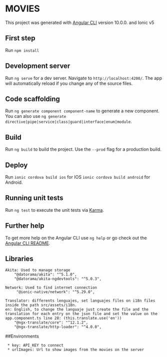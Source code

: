 # MOVIES

This project was generated with [Angular CLI](https://github.com/angular/angular-cli) version 10.0.0. and Ionic v5

## First step

Run `npm install`

## Development server

Run `ng serve` for a dev server. Navigate to `http://localhost:4200/`. The app will automatically reload if you change any of the source files.

## Code scaffolding

Run `ng generate component component-name` to generate a new component. You can also use `ng generate directive|pipe|service|class|guard|interface|enum|module`.

## Build

Run `ng build` to build the project. Use the `--prod` flag for a production build.

## Deploy

Run `ionic cordova build ios` for IOS `ionic cordova build android` for Android.

## Running unit tests

Run `ng test` to execute the unit tests via [Karma](https://karma-runner.github.io).

## Further help

To get more help on the Angular CLI use `ng help` or go check out the [Angular CLI README](https://github.com/angular/angular-cli/blob/master/README.md).

## Libraries

    Akita: Used to manage storage
        "@datorama/akita": "^5.1.0",
        "@datorama/akita-ngdevtools": "^5.0.3",
        
    Network: Used to find internet connection
         "@ionic-native/network": "^5.29.0",
         
    Translator: differents lenguajes, set languajes files on i18n files inside the path src/assets/i18n.
    en: English, to change the languaje just create the file and the translation for each entry on the json file and set the value on the app.component.ts line 28: (this.translate.use('en'))
        "@ngx-translate/core": "^12.1.2",
        "@ngx-translate/http-loader": "^4.0.0",         

##Environments

     * key: API_KEY to connect
     * urlImages: Url to show images from the movies on the server
